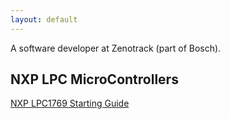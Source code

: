 ```yaml
---
layout: default
---
```


A software developer at Zenotrack (part of Bosch).


## NXP LPC MicroControllers

[NXP LPC1769 Starting Guide](./nxp_lpc1769_starting_guide.md)

